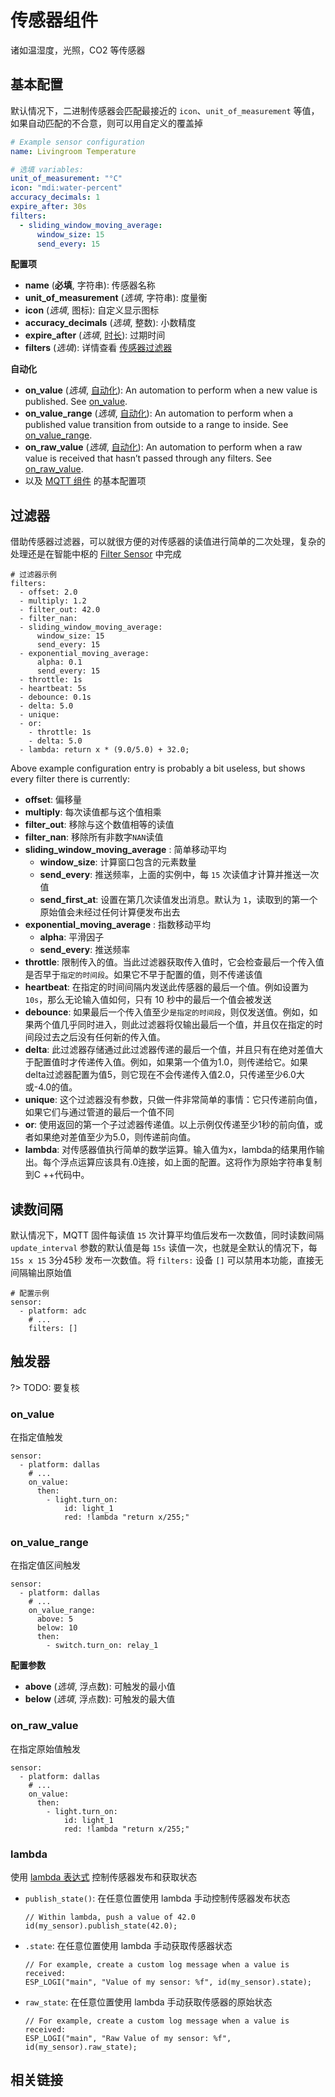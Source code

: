 # 传感器组件

诸如温湿度，光照，CO2 等传感器


## 基本配置

默认情况下，二进制传感器会匹配最接近的 `icon`、`unit_of_measurement` 等值，如果自动匹配的不合意，则可以用自定义的覆盖掉

```yaml
# Example sensor configuration
name: Livingroom Temperature

# 选填 variables:
unit_of_measurement: "°C"
icon: "mdi:water-percent"
accuracy_decimals: 1
expire_after: 30s
filters:
  - sliding_window_moving_average:
      window_size: 15
      send_every: 15
```

**配置项**

- **name** (**必填**, 字符串): 传感器名称
- **unit_of_measurement** (*选填*, 字符串): 度量衡
- **icon** (*选填*, 图标): 自定义显示图标
- **accuracy_decimals** (*选填*, 整数): 小数精度
- **expire_after** (*选填*, [时长](mqtt/guides/configuration-types#时长)): 过期时间
- **filters** (*选填*): 详情查看 [传感器过滤器](#过滤器)

**自动化**

- **on_value** (*选填*, [自动化](mqtt/guides/automations)): An automation to perform when a new value is published. See [on_value](https://esphomelib.com/esphomeyaml/components/sensor/index.html#sensor-on-value).
- **on_value_range** (*选填*, [自动化](mqtt/guides/automations)): An automation to perform when a published value transition from outside to a range to inside. See [on_value_range](https://esphomelib.com/esphomeyaml/components/sensor/index.html#sensor-on-value-range).
- **on_raw_value** (*选填*, [自动化](mqtt/guides/automations)): An automation to perform when a raw value is received that hasn’t passed through any filters. See [on_raw_value](https://esphomelib.com/esphomeyaml/components/sensor/index.html#sensor-on-raw-value).
- 以及 [MQTT 组件](mqtt/components/mqtt#MQTT-组件基本配置项) 的基本配置项



## 过滤器

借助传感器过滤器，可以就很方便的对传感器的读值进行简单的二次处理，复杂的处理还是在智能中枢的  [Filter Sensor](ctl/components/filter_sensor) 中完成

```
# 过滤器示例
filters:
  - offset: 2.0
  - multiply: 1.2
  - filter_out: 42.0
  - filter_nan:
  - sliding_window_moving_average:
      window_size: 15
      send_every: 15
  - exponential_moving_average:
      alpha: 0.1
      send_every: 15
  - throttle: 1s
  - heartbeat: 5s
  - debounce: 0.1s
  - delta: 5.0
  - unique:
  - or:
    - throttle: 1s
    - delta: 5.0
  - lambda: return x * (9.0/5.0) + 32.0;
```

Above example configuration entry is probably a bit useless, but shows every filter there is currently:

- **offset**: 偏移量
- **multiply**: 每次读值都与这个值相乘
- **filter_out**: 移除与这个数值相等的读值
- **filter_nan**: 移除所有非数字`NAN`读值
- **sliding_window_moving_average** : 简单移动平均
  - **window_size**: 计算窗口包含的元素数量
  - **send_every**: 推送频率，上面的实例中，每 `15` 次读值才计算并推送一次值
  - **send_first_at**: 设置在第几次读值发出消息。默认为 `1`，读取到的第一个原始值会未经过任何计算便发布出去
- **exponential_moving_average**  : 指数移动平均
  - **alpha**: 平滑因子
  - **send_every**: 推送频率
- **throttle**: 限制传入的值。当此过滤器获取传入值时，它会检查最后一个传入值是否早于`指定的时间段`。如果它不早于配置的值，则不传递该值
- **heartbeat**: 在指定的时间间隔内发送此传感器的最后一个值。例如设置为 `10s`，那么无论输入值如何，只有 10 秒中的最后一个值会被发送
- **debounce**: 如果最后一个传入值至少`是指定的时间段`，则仅发送值。例如，如果两个值几乎同时进入，则此过滤器将仅输出最后一个值，并且仅在指定的时间段过去之后没有任何新的传入值。
- **delta**: 此过滤器存储通过此过滤器传递的最后一个值，并且只有在绝对差值大于配置值时才传递传入值。例如，如果第一个值为1.0，则传递给它。如果delta过滤器配置为值5，则它现在不会传递传入值2.0，只传递至少6.0大或-4.0的值。
- **unique**: 这个过滤器没有参数，只做一件非常简单的事情：它只传递前向值，如果它们与通过管道的最后一个值不同
- **or**: 使用返回的第一个子过滤器传递值。以上示例仅传递至少1秒的前向值，或者如果绝对差值至少为5.0，则传递前向值。
- **lambda**: 对传感器值执行简单的数学运算。输入值为x，lambda的结果用作输出。每个浮点运算应该具有.0连接，如上面的配置。这将作为原始字符串复制到C ++代码中。


## 读数间隔

默认情况下，MQTT 固件每读值 `15` 次计算平均值后发布一次数值，同时读数间隔 `update_interval` 参数的默认值是每 `15s` 读值一次，也就是全默认的情况下，每 `15s x 15` 3分45秒 发布一次数值。将  `filters:` 设备 `[]` 可以禁用本功能，直接无间隔输出原始值


```
# 配置示例
sensor:
  - platform: adc
    # ...
    filters: []
```

## 触发器

?> TODO: 要复核
### on_value

在指定值触发

```
sensor:
  - platform: dallas
    # ...
    on_value:
      then:
        - light.turn_on:
            id: light_1
            red: !lambda "return x/255;"
```


### on_value_range

在指定值区间触发

```
sensor:
  - platform: dallas
    # ...
    on_value_range:
      above: 5
      below: 10
      then:
        - switch.turn_on: relay_1
```

**配置参数**

- **above** (*选填*, 浮点数): 可触发的最小值
- **below** (*选填*, 浮点数): 可触发的最大值


### on_raw_value

在指定原始值触发

```
sensor:
  - platform: dallas
    # ...
    on_value:
      then:
        - light.turn_on:
            id: light_1
            red: !lambda "return x/255;"
```


### lambda

使用 [lambda 表达式](mqtt/guides/automations#lambda-表达式) 控制传感器发布和获取状态

- `publish_state()`: 在任意位置使用 lambda 手动控制传感器发布状态

  ```
  // Within lambda, push a value of 42.0
  id(my_sensor).publish_state(42.0);
  ```

- `.state`: 在任意位置使用 lambda 手动获取传感器状态
  ```
  // For example, create a custom log message when a value is received:
  ESP_LOGI("main", "Value of my sensor: %f", id(my_sensor).state);
  ```

- `raw_state`: 在任意位置使用 lambda 手动获取传感器的原始状态

  ```
  // For example, create a custom log message when a value is received:
  ESP_LOGI("main", "Raw Value of my sensor: %f", id(my_sensor).raw_state);
  ```

## 相关链接

